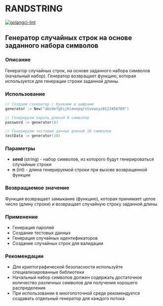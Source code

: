# RANDSTRING

[![golangci-lint](https://github.com/a-x-a/randstring/actions/workflows/golangci-lint.yml/badge.svg)](https://github.com/a-x-a/randstring/actions/workflows/golangci-lint.yml)

## Генератор случайных строк на основе заданного набора символов

### Описание

Генератор случайных строк, на основе заданного набора символов (начальный набор). Генератор возвращает функцию, которая используется для генерации строки заданной длины.

### Использование

```go
// Создаем генератор с буквами и цифрами
generator := New("abcdefghijklmnopqrstuvwxyz0123456789")

// Генерируем пароль длиной 8 символов
password := generator(8)

// Генерируем тестовые данные длиной 10 символов
testData := generator(10)
```

### Параметры

- **seed** (string) - набор символов, из которого будут генерироваться случайные строки
- **n** (int) - длина генерируемой строки при вызове возвращенной функции

### Возвращаемое значение

Функция возвращает замыкание (функцию), которая принимает целое число (длину строки) и возвращает случайную строку заданной длины.

### Применение

- Генерация паролей
- Создание тестовых данных
- Генерация случайных идентификаторов
- Создание случайных строк для валидации

### Рекомендации

- Для криптографической безопасности используйте специализированные библиотеки
- Начальный набор символов должен содержать достаточное количество различных символов для получения хорошего распределения
- При использовании в многопоточной среде рекомендуется создавать отдельный генератор для каждого потока
